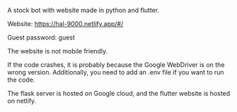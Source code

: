 A stock bot with website made in python and flutter. 


Website: https://hal-9000.netlify.app/#/

Guest password: guest

The website is not mobile friendly.


If the code crashes, it is probably because the Google WebDriver is on the wrong version. Additionally, you need to add an .env file if you want to run the code.


The flask server is hosted on Google cloud, and the flutter website is hosted on netlify.


